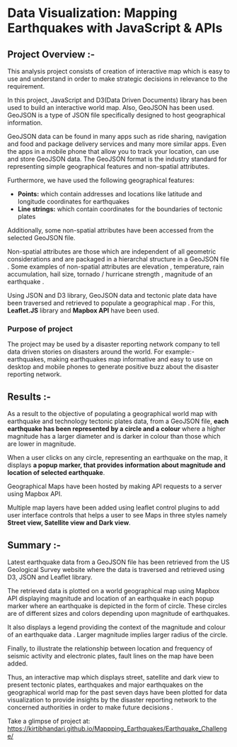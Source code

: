 # **Data Visualization: Mapping Earthquakes with JavaScript & APIs**

## **Project Overview :-**
This analysis project consists of creation of interactive map which is easy to use and understand in order to make strategic decisions in relevance to the requirement. 

In this project, JavaScript and D3(Data Driven Documents) library has been used to build an interactive world map. Also, GeoJSON has been used. GeoJSON is a type of JSON file specifically designed to host geographical information. 

GeoJSON data can be found in many apps such as ride sharing, navigation and food and package delivery services and many more similar apps. Even the apps in a mobile phone that allow you to track your location, can use and store GeoJSON data. The GeoJSON format is the industry standard for representing simple geographical features and non-spatial attributes.


Furthermore, we have used the following geographical features: 
-	**Points:** which contain addresses and locations like latitude and longitude coordinates for earthquakes 
-	**Line strings:** which contain coordinates for the boundaries of tectonic plates 

Additionally, some non-spatial attributes have been accessed from the selected GeoJSON file. 

Non-spatial attributes are those which are independent of all geometric considerations and are packaged in a hierarchal structure in a GeoJSON file . Some examples of non-spatial attributes are elevation , temperature, rain accumulation, hail size, tornado / hurricane strength , magnitude of an earthquake .

Using JSON and D3 library, GeoJSON data and tectonic plate data have been traversed and retrieved to populate a geographical map . For this, **Leaflet.JS** library and **Mapbox API** have been used. 

### **Purpose of project**
The project may be used by a disaster reporting network company to tell data driven stories on disasters around the world. For example:-  earthquakes,  making earthquakes map informative and easy to use on desktop and mobile phones to generate positive buzz about the disaster reporting network. 

## **Results :-**
As a result to the objective of populating a geographical world map with earthquake and technology tectonic plates data, from a GeoJSON file, **each earthquake has been represented by a circle and a colour** where a higher magnitude has a larger diameter and is darker in colour than those which are lower in magnitude. 

When a user clicks on any circle, representing an earthquake on the map, it displays **a popup marker, that provides information about magnitude and location of selected earthquake**. 

Geographical Maps have been hosted by making API requests to a server using Mapbox API. 

Multiple map layers have been added using leaflet control plugins to add user interface controls that helps a user to see Maps in three styles namely **Street view, Satellite view and Dark view**.

## **Summary :-**
Latest earthquake data from a GeoJSON file has been retrieved from the US Geological Survey website where the data is traversed and retrieved using D3, JSON and Leaflet library. 

The retrieved data is plotted on a world geographical map using Mapbox API displaying magnitude and location of an earthquake in each popup marker where an earthquake is depicted in the form of circle. These circles are of different sizes and colors depending upon magnitude of earthquakes. 

It also displays a legend providing the context of the magnitude and colour of an earthquake data . Larger magnitude implies larger radius of the circle. 

Finally, to illustrate the relationship between location and frequency of seismic activity and electronic plates, fault lines on the map have been added. 

Thus, an interactive map which displays street, satellite and dark view to present tectonic plates, earthquakes and major earthquakes on the geographical world map for the past seven days have been plotted for data visualization to provide insights by the disaster reporting network to the concerned authorities in order to make future decisions .

Take a glimpse of project at: https://kirtibhandari.github.io/Mappping_Earthquakes/Earthquake_Challenge/


